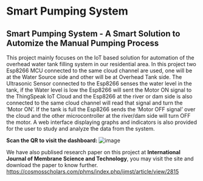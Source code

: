 # Smart Pumping System
## Smart Pumping System - A Smart Solution to Automize the Manual Pumping Process

This project mainly focuses on the IoT based solution for automation of the overhead water tank filling system in our residential area. 
In this project two Esp8266 MCU connected to the same cloud channel are used, one will be at the Water Source side and other will be at Overhead Tank side. 
The Ultrasonic Sensor connected to the Esp8266 senses the water level in the tank, 
if the Water level is low the Esp8266 will sent the Motor ON signal to the ThingSpeak IoT Cloud and the Esp8266 at the river or dam side is also connected to the same cloud channel will read that signal and turn the ‘Motor ON’. 
If the tank is full the Esp8266 sends the ‘Motor OFF signal’ over the cloud and the other microcontroller at the river/dam side will turn OFF the motor. 
A web interface displaying graphs and indicators is also provided for the user to study and analyze the data from the system.

**Scan the QR to visit the dashboard:**
![image](https://github.com/P-Dhandar15/IoT-Project-WebView/assets/130864863/6555f057-4f3e-46f1-8a8c-8ccaf4714c88)

We have also publised research paper on this project at **International Journal of Membrane Science and Technology**, you may visit the site and download the paper to know further.
https://cosmosscholars.com/phms/index.php/ijmst/article/view/2815
